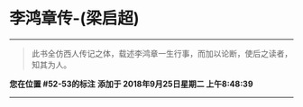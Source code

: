 # 李鸿章传-(梁启超)

---

> 此书全仿西人传记之体，载述李鸿章一生行事，而加以论断，使后之读者，知其为人。

**您在位置 #52-53的标注** **添加于 2018年9月25日星期二 上午8:48:39**

---

